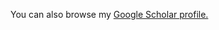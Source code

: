 You can also browse my [Google Scholar profile.](https://scholar.google.es/citations?user=RNNNv7QAAAAJ&hl=zh-CN&authuser=1)
